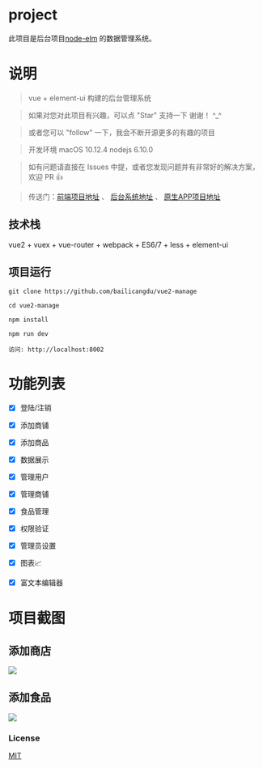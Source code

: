 
# project

此项目是后台项目[node-elm](https://github.com/bailicangdu/node-elm) 的数据管理系统。


# 说明

>  vue + element-ui 构建的后台管理系统

>  如果对您对此项目有兴趣，可以点 "Star" 支持一下 谢谢！ ^_^

>  或者您可以 "follow" 一下，我会不断开源更多的有趣的项目

>  开发环境 macOS 10.12.4  nodejs 6.10.0

>  如有问题请直接在 Issues 中提，或者您发现问题并有非常好的解决方案，欢迎 PR 👍

>  传送门：[前端项目地址](https://github.com/bailicangdu/vue2-elm)  、 [后台系统地址](https://github.com/bailicangdu/node-elm)  、 [原生APP项目地址](https://github.com/bailicangdu/RN-elm)



## 技术栈

vue2 + vuex + vue-router + webpack + ES6/7 + less + element-ui


## 项目运行


```
git clone https://github.com/bailicangdu/vue2-manage  

cd vue2-manage  

npm install

npm run dev 

访问: http://localhost:8002

```

# 功能列表

- [x] 登陆/注销
- [x] 添加商铺
- [x] 添加商品
- [x] 数据展示
- [x] 管理用户
- [x] 管理商铺
- [x] 食品管理
- [x] 权限验证
- [x] 管理员设置
- [x] 图表📈
- [x] 富文本编辑器


# 项目截图

## 添加商店
![](https://github.com/bailicangdu/vue2-manage/blob/master/screenshots/addshop.png)

## 添加食品
![](https://github.com/bailicangdu/vue2-manage/blob/master/screenshots/addfood.png)


### License

[MIT](https://github.com/bailicangdu/vue2-manage/blob/master/LICENSE)
